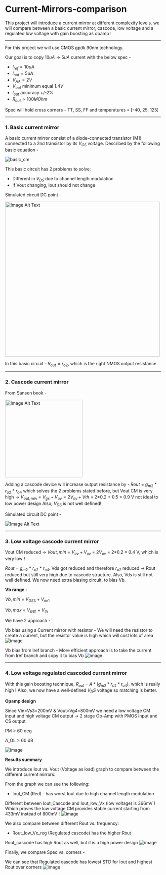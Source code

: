 # Current-Mirrors-comparison
This project will introduce a current mirror at different complexity levels. we will compare between a basic current mirror, cascode, low voltage and a regulated low voltage with gain boosting as opamp !

---------------------------------
For this project we will use CMOS gpdk 90nm technology.

Our goal is to copy $10uA$ -> $5uA$ current with the below spec - 
* $I_{ref} = 10uA$
* $I_{out} = 5uA$
* $V_{AA} = 2V$
* $V_{out}$ minimum equal $1.4V$
* $I_{out}$ accuracy +/-2%
* $R_{out} > 100MOhm$

Spec will hold cross corners - TT, SS, FF and temperatures = [-40, 25, 125]


*****************
### 1. Basic current mirror
 A basic current mirror consist of a diode-connected transistor (M1) connected to a 2nd transistor by its $V_{GS}$ voltage. Described by the following basic equation -
 
 ![basic_cm](https://github.com/dsapir4422/Current-Mirrors-comparison/assets/87266625/67c109e3-aeac-4e78-9b63-4bd1ff0e7566)


 This basic circuit has 2 problems to solve:
 - Different in $V_{DS}$ due to channel length modulation
 - If Vout changing, Iout should not change

Simulated circuit DC point - 

<img src="https://github.com/dsapir4422/Current-Mirrors-comparison/assets/87266625/8ed40def-d9ea-40ef-852b-9e578815c87a" alt="Image Alt Text" width="500" height="500" />

In this basic circuit - $R_{out} = r_{o2}$, which is the right NMOS output resistance.

*****************
### 2. Cascode current mirror

From Sansen book  - 

<img src="https://github.com/dsapir4422/Current-Mirrors-comparison/assets/87266625/34d2de6c-10f9-4e9b-bb5a-e43c3341b4a7" alt="Image Alt Text" width="250" height="250" align="center" />

Adding a cascode device will increase output resistance by -  $R{out}$ = $g_{m2}$ * $r_{o2}$ * $r_{o4}$ which solves the 2 problems stated before, but Vout CM is very high -> $V_{out,min} = V_{gs}+V_{ov} = 2V_{ov} + V{th}$
 = 2*0.2 + 0.5 = 0.9 V not ideal to low power design
Also, $V_{DS}$ is not well defined!

Simulated circuit DC point - 

<img src="https://github.com/dsapir4422/Current-Mirrors-comparison/assets/87266625/7d20c848-6218-4326-aea1-5517a2b80843" alt="Image Alt Text" align="center" />


*****************
### 3. Low voltage cascode current mirror
Vout CM reduced -> $V{out,min}$ = $V_{ov}$ + $V_{ov}$ = $2V_{ov}$
 = 2*0.2 = 0.4 V, which is very low ! 
 
$R{out}$ = $g_{m2}$ * $r_{o2}$ * $r_{o4}$. Vds got reduced and therefore $r_{o2}$ reduced -> Rout reduced but still very high due to cascode structure.
Also, Vds is still not well defined.
We now need extra biasing circuit, to bias Vb. 

**Vb range -**

$V{b,min}$ = $V_{GS3}$ + $V_{ov1}$ 

$V{b,max}$ = $V_{GS1}$ + $V_{th}$ 

We have 2 approach - 

Vb bias using a Current mirror with resistor - 
We will need the resistor to create a current, but the resistor value is high which will cost lots of area
![image](https://github.com/dsapir4422/Current-Mirrors-comparison/assets/87266625/5a27c853-3d0b-4ec9-a42d-5f53d4251a17)


Vb bias from Iref branch - 
More efficient approach is to take the current from Iref branch and copy it to bias Vb
![image](https://github.com/dsapir4422/Current-Mirrors-comparison/assets/87266625/65cc4319-9f38-4c99-8916-ff0f850a67f8)

*****************
### 4. Low voltage regulated cascoded current mirror
With this gain boosting technique, $R_{out}$ = $A*(g_{m2}*r_{o2}*r_{o4})$, which is really high !
Also, we now have a well-defined $V_DS$ voltage so matching is better. 

**Opamp design**

Since Vin=Vs3=200mV & Vout=Vg4=800mV we need a low voltage CM input and high voltage CM output -> 2 stage Op-Amp with PMOS input and CS output

PM > 60 deg

A_OL > 60 dB

![image](https://github.com/dsapir4422/Current-Mirrors-comparison/assets/87266625/97495754-1601-4719-ac6f-999d7dc998b2)



**Results summary**

We introduce Iout vs. Vout (Voltage as load) graph to compare between the different current mirrors. 

From the graph we can see the following:
* 	Iout_CM (Red) - has worst Iout due to high channel length modulation
 
Different between Iout_Cascode and Iout_low_Vx (low voltage) is 366mV ! Which proves the low voltage CM provides stable current starting from 433mV instead of 800mV !
![image](https://github.com/dsapir4422/Current-Mirrors-comparison/assets/87266625/36994b0f-4fb0-4c80-a1fe-5cc7be15384e)

We also compare between different Rout vs. frequency:
*	Rout_low_Vx_reg (Regulated cascode) has the higher Rout
 
Rout_cascode has high Rout as well, but it is a high power design
![image](https://github.com/dsapir4422/Current-Mirrors-comparison/assets/87266625/4c6864ab-607e-4d71-8174-fa14577accef)

Finally, we compare Spec vs. corners - 

We can see that Regulated cascode has lowest STD for Iout and highest Rout over corners
![image](https://github.com/dsapir4422/Current-Mirrors-comparison/assets/87266625/d4394877-85ca-47ee-bfa0-ea778d7f4745)





